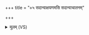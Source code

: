 +++
title = "०५ सदान्वाक्षयणमसि सदान्वाचातनम्"

+++
<details><summary>मूलम् (VS)</summary>

स॑दान्वा॒क्षय॑णमसि सदान्वा॒चात॑नं मे दाः॒ स्वाहा॑ ॥
</details>